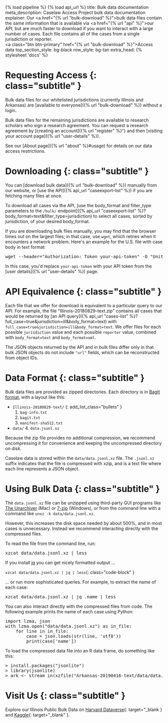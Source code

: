 {% load pipeline %}
{% load api_url %}
title: Bulk data documentation
meta_description: Caselaw Access Project bulk data documentation
explainer: Our <a href="{% url "bulk-download" %}">bulk data files</a> contain the same information that is available via <a href="{% url "api" %}">our API</a>, but are much faster to download if you want to interact with a large number of cases. Each file contains all of the cases from a single jurisdiction or reporter. <br/> <a class="btn btn-primary" href="{% url "bulk-download" %}">Access data</a>
top_section_style: bg-black
row_style: bg-tan
extra_head: {% stylesheet 'docs' %}

# Requesting Access {: class="subtitle" }

Bulk data files for our whitelisted jurisdictions (currently Illinois and Arkansas) are 
[available to everyone]({% url "bulk-download" %}) without a login.

Bulk data files for the remaining jurisdictions are available to research scholars who sign a research agreement. You 
can request a research agreement by [creating an account]({% url "register" %}") and then 
[visiting your account page]({% url "user-details" %}).

See our [About page]({% url "about" %}#usage) for details on our data access restrictions.


# Downloading {: class="subtitle" }

You can [download bulk data]({% url "bulk-download" %}) manually from our website, or
[use the API]({% api_url "caseexport-list" %}) if you are fetching many files at once.


To download all cases via the API,
[use the body_format and filter_type parameters to the `/bulk/` endpoint]({% api_url "caseexport-list" %}?body_format=text&filter_type=jurisdiction) 
to select all cases, sorted by jurisdiction, of your desired body_format.

If you are downloading bulk files manually, you may find that the browser times out on the largest files;
in that case, use `wget`, which retries when it encounters a network problem. Here's an example for the
U.S. file with case body in text format:

<pre class="code-block">wget --header="Authorization: Token your-api-token" -O "United States-20190418-text.zip" "https://api.case.law/v1/bulk/17050/download/"</pre>

In this case, you'd replace `your-api-token` with your API token from the [user details]({% url "user-details" %}) page.

# API Equivalence {: class="subtitle" }

Each file that we offer for download is equivalent to a particular query to our API. For example, the file
"Illinois-20180829-text.zip" contains all cases that would be returned by
[an API query]({% api_url "cases-list" %}?full_case=true&jurisdiction=ill&body_format=text)
with `full_case=true&jurisdiction=ill&body_format=text`. We offer files for each possible
`jurisdiction` value and each possible `reporter` value, combined with
`body_format=text` and `body_format=xml`.


The JSON objects returned by the API and in bulk files differ only in that bulk JSON objects do not include
`"url"` fields, which can be reconstructed from object IDs.


# Data Format {: class="subtitle" }

Bulk data files are provided as zipped directories. Each directory is in
[BagIt format](https://en.wikipedia.org/wiki/BagIt), with a layout like this:


* `Illinois-20180829-text/`
{: add_list_class="bullets" }
    1. `bag-info.txt`
    2. `bagit.txt`
    3. `manifest-sha512.txt`
* `data/`
    4. `data.jsonl.xz`
    
Because the zip file provides no additional compression, we recommend uncompressing it for convenience and
keeping the uncompressed directory on disk.

Caselaw data is stored within the `data/data.jsonl.xz` file. The `.jsonl.xz` suffix
indicates that the file is compressed with xzip, and is a text file where each line represents a JSON object.

# Using Bulk Data {: class="subtitle" }

The `data.jsonl.xz` file can be unzipped using third-party GUI programs like
[The Unarchiver](https://theunarchiver.com/) (Mac) or
[7-zip](https://www.7-zip.org/) (Windows), or from the command line with a command like
`unxz -k data/data.jsonl.xz`.


However, this increases the disk space needed by about 500%, and in most cases is unnecessary. Instead
we recommend interacting directly with the compressed files.


To read the file from the command line, run:

<pre class="code-block">xzcat data/data.jsonl.xz | less</pre>

If you install [jq](https://stedolan.github.io/jq/download/) you can get nicely formatted output ...

`xzcat data/data.jsonl.xz | jq | less`{: class="code-block" }

... or run more sophisticated queries. For example, to extract the name of each case:

<pre class="code-block">xzcat data/data.jsonl.xz | jq .name | less</pre>

You can also interact directly with the compressed files from code. The following example prints
the name of each case using Python:

<pre class="code-block">
import lzma, json
with lzma.open("data/data.jsonl.xz") as in_file:
    for line in in_file:
        case = json.loads(str(line, 'utf8'))
        print(case['name'])
</pre>

To load the compressed data file into an R data frame, do something like this:

<pre class="code-block">
> install.packages("jsonlite")
> library(jsonlite)
> ark <- stream_in(xzfile("Arkansas-20190416-text/data/data.jsonl.xz"))
</pre>

# Visit Us {: class="subtitle" }

Explore our Illinois Public Bulk Data on 
[Harvard Dataverse](https://dataverse.harvard.edu/dataverse/caselawaccess"){: target="_blank } and 
[Kaggle](https://www.kaggle.com/harvardlil/caselaw-dataset-illinois){: target="_blank" }.
